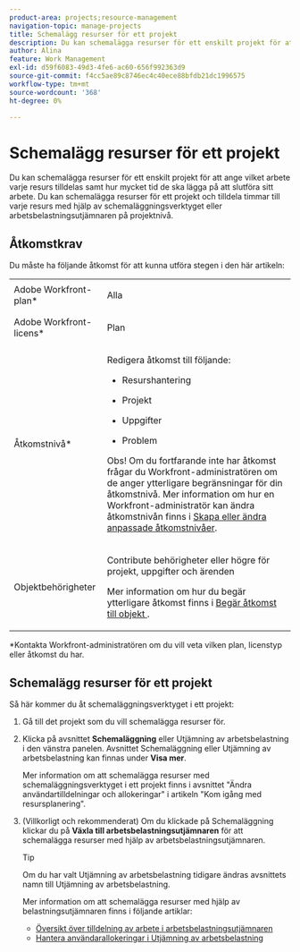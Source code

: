 ```yaml
---
product-area: projects;resource-management
navigation-topic: manage-projects
title: Schemalägg resurser för ett projekt
description: Du kan schemalägga resurser för ett enskilt projekt för att ange vilket arbete varje resurs tilldelas samt hur mycket tid de ska lägga på att slutföra sitt arbete. Du kan schemalägga resurser för ett projekt och tilldela timmar till varje resurs med hjälp av schemaläggningsverktyget eller arbetsbelastningsutjämnaren på projektnivå.
author: Alina
feature: Work Management
exl-id: d59f6083-49d3-4fe6-ac60-656f992363d9
source-git-commit: f4cc5ae89c8746ec4c40ece88bfdb21dc1996575
workflow-type: tm+mt
source-wordcount: '368'
ht-degree: 0%

---
```


# Schemalägg resurser för ett projekt

Du kan schemalägga resurser för ett enskilt projekt för att ange vilket arbete varje resurs tilldelas samt hur mycket tid de ska lägga på att slutföra sitt arbete. Du kan schemalägga resurser för ett projekt och tilldela timmar till varje resurs med hjälp av schemaläggningsverktyget eller arbetsbelastningsutjämnaren på projektnivå.

## Åtkomstkrav

Du måste ha följande åtkomst för att kunna utföra stegen i den här artikeln:

<table style="table-layout:auto"> 
 <col> 
 <col> 
 <tbody> 
  <tr> 
   <td role="rowheader">Adobe Workfront-plan*</td> 
   <td> <p>Alla </p> </td> 
  </tr> 
  <tr> 
   <td role="rowheader">Adobe Workfront-licens*</td> 
   <td> <p>Plan </p> </td> 
  </tr> 
  <tr> 
   <td role="rowheader">Åtkomstnivå*</td> 
   <td> <p>Redigera åtkomst till följande:</p> 
    <ul> 
     <li> <p>Resurshantering</p> </li> 
     <li> <p>Projekt</p> </li> 
     <li> <p>Uppgifter</p> </li> 
     <li> <p>Problem</p> </li> 
    </ul> <p>Obs! Om du fortfarande inte har åtkomst frågar du Workfront-administratören om de anger ytterligare begränsningar för din åtkomstnivå. Mer information om hur en Workfront-administratör kan ändra åtkomstnivån finns i <a href="../../../administration-and-setup/add-users/configure-and-grant-access/create-modify-access-levels.md" class="MCXref xref">Skapa eller ändra anpassade åtkomstnivåer</a>.</p> </td> 
  </tr> 
  <tr> 
   <td role="rowheader">Objektbehörigheter</td> 
   <td> <p>Contribute behörigheter eller högre för projekt, uppgifter och ärenden </p> <p>Mer information om hur du begär ytterligare åtkomst finns i <a href="../../../workfront-basics/grant-and-request-access-to-objects/request-access.md" class="MCXref xref">Begär åtkomst till objekt </a>.</p> </td> 
  </tr> 
 </tbody> 
</table>

&#42;Kontakta Workfront-administratören om du vill veta vilken plan, licenstyp eller åtkomst du har.

## Schemalägg resurser för ett projekt

Så här kommer du åt schemaläggningsverktyget i ett projekt:

1. Gå till det projekt som du vill schemalägga resurser för.
1. Klicka på avsnittet **Schemaläggning** eller Utjämning av arbetsbelastning i den vänstra panelen. Avsnittet Schemaläggning eller Utjämning av arbetsbelastning kan finnas under **Visa mer**.

   Mer information om att schemalägga resurser med schemaläggningsverktyget i ett projekt finns i avsnittet &quot;Ändra användartilldelningar och allokeringar&quot; i artikeln &quot;Kom igång med resursplanering&quot;.

1. (Villkorligt och rekommenderat) Om du klickade på Schemaläggning klickar du på **Växla till arbetsbelastningsutjämnaren** för att schemalägga resurser med hjälp av arbetsbelastningsutjämnaren.

   >[!TIP]
   >
   >Om du har valt Utjämning av arbetsbelastning tidigare ändras avsnittets namn till Utjämning av arbetsbelastning.

   Mer information om att schemalägga resurser med hjälp av belastningsutjämnaren finns i följande artiklar:

   * [Översikt över tilldelning av arbete i arbetsbelastningsutjämnaren](../../../resource-mgmt/workload-balancer/assign-work-in-workload-balancer.md)
   * [Hantera användarallokeringar i Utjämning av arbetsbelastning](../../../resource-mgmt/workload-balancer/manage-user-allocations-workload-balancer.md)

 
